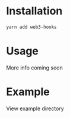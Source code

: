 # Installation

```zsh
yarn add web3-hooks
```

# Usage

More info coming soon

# Example

View example directory
